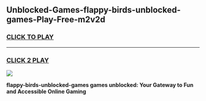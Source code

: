 
## Unblocked-Games-flappy-birds-unblocked-games-Play-Free-m2v2d
<h3>
<a href="https://premium76.site?title=flappy-birds-unblocked-games&ref=17A">CLICK TO PLAY</a></h3>
<hr>

<h3>
<a href="https://premium76.site?title=flappy-birds-unblocked-games&ref=17A">CLICK 2 PLAY</a>
  
</h3>

<a href="https://premium76.site?title=flappy-birds-unblocked-games&ref=17A"><img src="https://clearcache.store/games.png"></a>


**flappy-birds-unblocked-games games unblocked: Your Gateway to Fun and Accessible Online Gaming**

